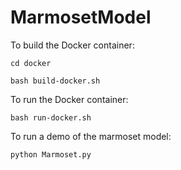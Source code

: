 # MarmosetModel

To build the Docker container:

```
cd docker

bash build-docker.sh
```

To run the Docker container:


```
bash run-docker.sh
```

To run a demo of the marmoset model:
```
python Marmoset.py
```
